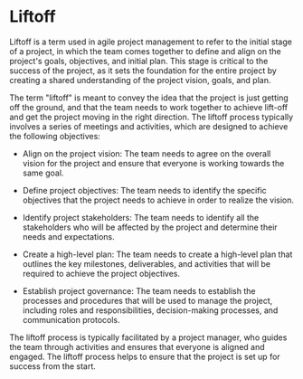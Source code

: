 # Liftoff

Liftoff is a term used in agile project management to refer to the initial stage of a project, in which the team comes together to define and align on the project's goals, objectives, and initial plan. This stage is critical to the success of the project, as it sets the foundation for the entire project by creating a shared understanding of the project vision, goals, and plan.

The term "liftoff" is meant to convey the idea that the project is just getting off the ground, and that the team needs to work together to achieve lift-off and get the project moving in the right direction. The liftoff process typically involves a series of meetings and activities, which are designed to achieve the following objectives:

* Align on the project vision: The team needs to agree on the overall vision for the project and ensure that everyone is working towards the same goal.

* Define project objectives: The team needs to identify the specific objectives that the project needs to achieve in order to realize the vision.

* Identify project stakeholders: The team needs to identify all the stakeholders who will be affected by the project and determine their needs and expectations.

* Create a high-level plan: The team needs to create a high-level plan that outlines the key milestones, deliverables, and activities that will be required to achieve the project objectives.

* Establish project governance: The team needs to establish the processes and procedures that will be used to manage the project, including roles and responsibilities, decision-making processes, and communication protocols.

The liftoff process is typically facilitated by a project manager, who guides the team through activities and ensures that everyone is aligned and engaged. The liftoff process helps to ensure that the project is set up for success from the start.
